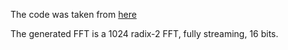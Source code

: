 The code was taken from [here](https://www.spiral.net/hardware/dftgen.html)

The generated FFT is a 1024 radix-2 FFT, fully streaming, 16 bits.
